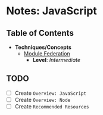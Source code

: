 # Notes: JavaScript

## Table of Contents
* **Techniques/Concepts**
  * [Module Federation](./module-federation/README.md)
    * **Level**: *Intermediate*

## TODO
- [ ] Create `Overview: JavaScript`
- [ ] Create `Overview: Node`
- [ ] Create `Recommended Resources`
